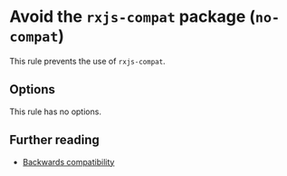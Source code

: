 # Avoid the `rxjs-compat` package (`no-compat`)

This rule prevents the use of `rxjs-compat`.

## Options

This rule has no options.

## Further reading

- [Backwards compatibility](https://github.com/ReactiveX/rxjs/blob/a6590e971969c736a15b77154dabbc22275aa0d5/docs_app/content/guide/v6/migration.md#backwards-compatibility)
